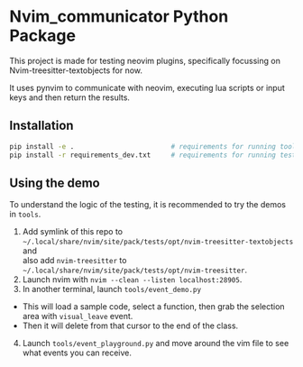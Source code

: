 # Nvim_communicator Python Package

This project is made for testing neovim plugins, specifically focussing on Nvim-treesitter-textobjects for now.

It uses pynvim to communicate with neovim, executing lua scripts or input keys and then return the results.


## Installation

```bash
pip install -e .						# requirements for running tools
pip install -r requirements_dev.txt		# requirements for running tests
```

## Using the demo

To understand the logic of the testing, it is recommended to try the demos in `tools`.  

1. Add symlink of this repo to `~/.local/share/nvim/site/pack/tests/opt/nvim-treesitter-textobjects` and  
also add `nvim-treesitter` to `~/.local/share/nvim/site/pack/tests/opt/nvim-treesitter`.
2. Launch nvim with `nvim --clean --listen localhost:28905`.
3. In another terminal, launch `tools/event_demo.py`
  - This will load a sample code, select a function, then grab the selection area with `visual_leave` event.
  - Then it will delete from that cursor to the end of the class.
4. Launch `tools/event_playground.py` and move around the vim file to see what events you can receive.
